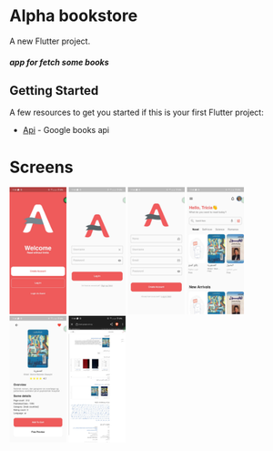 # Alpha bookstore

A new Flutter project.
##### app for fetch some books 


## Getting Started


A few resources to get you started if this is your first Flutter project:

- [Api](https://www.googleapis.com/books/v1/volumes?Filtering=free-ebooks&q=Novel) - Google books api


# Screens
  <div>
    <img src="https://github.com/devmohamedgamal/alpha_bookstore/blob/main/screens_for_app/on_boarding_view.jpg" width="100",height="200">
    <img src="https://github.com/devmohamedgamal/alpha_bookstore/blob/main/screens_for_app/login_view.jpg" width="100",height="200">
    <img src="https://github.com/devmohamedgamal/alpha_bookstore/blob/main/screens_for_app/register_view.jpg" width="100",height="200">
    <img src="https://github.com/devmohamedgamal/alpha_bookstore/blob/main/screens_for_app/home_view.jpg" width="100",height="200">
    <img src="https://github.com/devmohamedgamal/alpha_bookstore/blob/main/screens_for_app/book_details_view.jpg" width="100",height="200">
    <img src="https://github.com/devmohamedgamal/alpha_bookstore/blob/main/screens_for_app/preview_view.jpg" width="100",height="200">

  </div>

